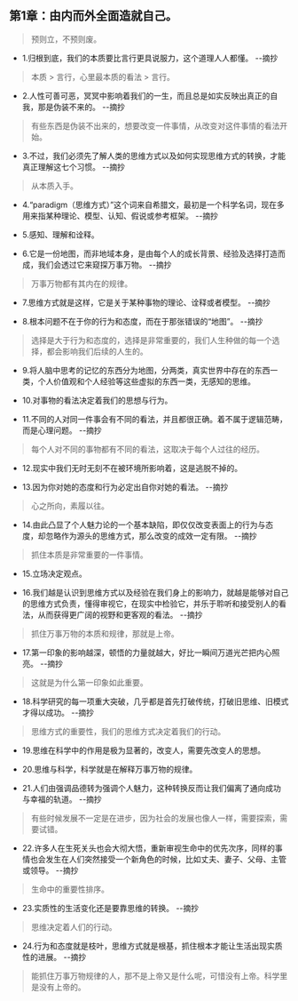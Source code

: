 ## 第1章：由内而外全面造就自己。

>预则立，不预则废。

- 1.归根到底，我们的本质要比言行更具说服力，这个道理人人都懂。 --摘抄

>本质 > 言行，心里最本质的看法 > 言行。

- 2.人性可善可恶，冥冥中影响着我们的一生，而且总是如实反映出真正的自我，那是伪装不来的。 --摘抄

>有些东西是伪装不出来的，想要改变一件事情，从改变对这件事情的看法开始。

- 3.不过，我们必须先了解人类的思维方式以及如何实现思维方式的转换，才能真正理解这七个习惯。 --摘抄

>从本质入手。

- 4.“paradigm（思维方式）”这个词来自希腊文，最初是一个科学名词，现在多用来指某种理论、模型、认知、假说或参考框架。 --摘抄

- 5.感知、理解和诠释。

- 6.它是一份地图，而非地域本身，是由每个人的成长背景、经验及选择打造而成，我们会透过它来窥探万事万物。 --摘抄

>万事万物都有其内在的规律。

- 7.思维方式就是这样，它是关于某种事物的理论、诠释或者模型。 --摘抄

- 8.根本问题不在于你的行为和态度，而在于那张错误的“地图”。 --摘抄

>选择是大于行为和态度的，选择是非常重要的，我们人生种做的每一个选择，都会影响我们后续的人生的。

- 9.将人脑中思考的记忆的东西分为地图，分两类，真实世界中存在的东西一类，个人价值观和个人经验等这些虚拟的东西一类，无感知的思维。

- 10.对事物的看法决定着我们的思想与行为。

- 11.不同的人对同一件事会有不同的看法，并且都很正确。着不属于逻辑范畴，而是心理问题。 --摘抄

>每个人对不同的事物都有不同的看法，这取决于每个人过往的经历。

- 12.现实中我们无时无刻不在被环境所影响着，这是逃脱不掉的。

- 13.因为你对她的态度和行为必定出自你对她的看法。 --摘抄

>心之所向，素履以往。

- 14.由此凸显了个人魅力论的一个基本缺陷，即仅仅改变表面上的行为与态度，却忽略作为源头的思维方式，那么改变的成效一定有限。 --摘抄

>抓住本质是非常重要的一件事情。

- 15.立场决定观点。

- 16.我们越是认识到思维方式以及经验在我们身上的影响力，就越是能够对自己的思维方式负责，懂得审视它，在现实中检验它，并乐于聆听和接受别人的看法，从而获得更广阔的视野和更客观的看法。 --摘抄

>抓住万事万物的本质和规律，那就是上帝。

- 17.第一印象的影响越深，顿悟的力量就越大，好比一瞬间万道光芒把内心照亮。 --摘抄

>这就是为什么第一印象如此重要。

- 18.科学研究的每一项重大突破，几乎都是首先打破传统，打破旧思维、旧模式才得以成功。 --摘抄

>思维方式的重要性，我们的思维方式决定着我们的行动。

- 19.思维在科学中的作用是极为显著的，改变人，需要先改变人的思想。

- 20.思维与科学，科学就是在解释万事万物的规律。

- 21.人们由强调品德转为强调个人魅力，这种转换反而让我们偏离了通向成功与幸福的轨道。 --摘抄

>有些时候发展不一定是在进步，因为社会的发展也像人一样，需要探索，需要试错。

- 22.许多人在生死关头也会大彻大悟，重新审视生命中的优先次序，同样的事情也会发生在人们突然接受一个新角色的时候，比如丈夫、妻子、父母、主管或领导。 --摘抄

>生命中的重要性排序。

- 23.实质性的生活变化还是要靠思维的转换。 --摘抄

>思维决定着人们的行动。

- 24.行为和态度就是枝叶，思维方式就是根基，抓住根本才能让生活出现实质性的进展。 --摘抄

>能抓住万事万物规律的人，那不是上帝又是什么呢，可惜没有上帝。科学里是没有上帝的。
